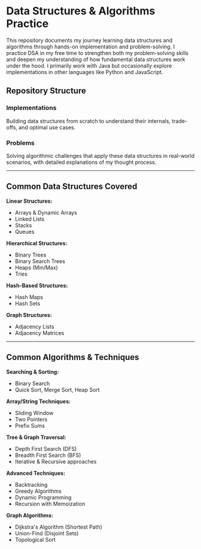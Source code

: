 # Data Structures & Algorithms Practice

This repository documents my journey learning data structures and algorithms through hands-on implementation and problem-solving. I practice DSA in my free time to strengthen both my problem-solving skills and deepen my understanding of how fundamental data structures work under the hood. I primarily work with Java but occasionally explore implementations in other languages like Python and JavaScript.

## Repository Structure

### Implementations
Building data structures from scratch to understand their internals, trade-offs, and optimal use cases.

### Problems
Solving algorithmic challenges that apply these data structures in real-world scenarios, with detailed explanations of my thought process.

---

## Common Data Structures Covered

**Linear Structures:**
- Arrays & Dynamic Arrays
- Linked Lists 
- Stacks
- Queues 

**Hierarchical Structures:**
- Binary Trees
- Binary Search Trees
- Heaps (Min/Max)
- Tries

**Hash-Based Structures:**
- Hash Maps
- Hash Sets

**Graph Structures:**
- Adjacency Lists
- Adjacency Matrices

---

## Common Algorithms & Techniques

**Searching & Sorting:**
- Binary Search
- Quick Sort, Merge Sort, Heap Sort

**Array/String Techniques:**
- Sliding Window
- Two Pointers
- Prefix Sums

**Tree & Graph Traversal:**
- Depth First Search (DFS)
- Breadth First Search (BFS)
- Iterative & Recursive approaches

**Advanced Techniques:**
- Backtracking
- Greedy Algorithms
- Dynamic Programming
- Recursion with Memoization

**Graph Algorithms:**
- Dijkstra's Algorithm (Shortest Path)
- Union-Find (Disjoint Sets)
- Topological Sort
